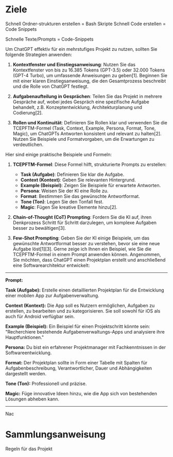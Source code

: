 # Ziele
Schnell Ordner-strukturen erstellen = Bash Skripte
Schnell Code erstellen = Code Snippets

Schnelle Texte/Prompts = Code-Snippets 



Um ChatGPT effektiv für ein mehrstufiges Projekt zu nutzen, sollten Sie folgende Strategien anwenden:

1. **Kontextfenster und Einstiegsanweisung**: Nutzen Sie das Kontextfenster von bis zu 16.385 Tokens (GPT-3.5) oder 32.000 Tokens (GPT-4 Turbo), um umfassende Anweisungen zu geben[1]. Beginnen Sie mit einer klaren Einstiegsanweisung, die den Gesamtprozess beschreibt und die Rolle von ChatGPT festlegt.

2. **Aufgabenaufteilung in Gesprächen**: Teilen Sie das Projekt in mehrere Gespräche auf, wobei jedes Gespräch eine spezifische Aufgabe behandelt, z.B. Konzeptentwicklung, Architekturplanung und Codierung[2].

3. **Rollen und Kontinuität**: Definieren Sie Rollen klar und verwenden Sie die TCEPFTM-Formel (Task, Context, Example, Persona, Format, Tone, Magic), um ChatGPTs Antworten konsistent und relevant zu halten[2]. Nutzen Sie Beispiele und Formatvorgaben, um die Erwartungen zu verdeutlichen.

Hier sind einige praktische Beispiele und Formeln:

1. **TCEPFTM-Formel**: Diese Formel hilft, strukturierte Prompts zu erstellen:
   - **Task (Aufgabe)**: Definieren Sie klar die Aufgabe.
   - **Context (Kontext)**: Geben Sie relevanten Hintergrund.
   - **Example (Beispiel)**: Zeigen Sie Beispiele für erwartete Antworten.
   - **Persona**: Weisen Sie der KI eine Rolle zu.
   - **Format**: Bestimmen Sie das gewünschte Antwortformat.
   - **Tone (Ton)**: Legen Sie den Tonfall fest.
   - **Magic**: Fügen Sie kreative Elemente hinzu[2].

2. **Chain-of-Thought (CoT) Prompting**: Fordern Sie die KI auf, ihren Denkprozess Schritt für Schritt darzulegen, um komplexe Aufgaben besser zu bewältigen[3].

3. **Few-Shot Prompting**: Geben Sie der KI einige Beispiele, um das gewünschte Antwortformat besser zu verstehen, bevor sie eine neue Aufgabe löst[1][3].
Gerne zeige ich Ihnen ein Beispiel, wie Sie die TCEPFTM-Formel in einem Prompt anwenden können. Angenommen, Sie möchten, dass ChatGPT einen Projektplan erstellt und anschließend eine Softwarearchitektur entwickelt:

---

**Prompt:**

**Task (Aufgabe):** Erstelle einen detaillierten Projektplan für die Entwicklung einer mobilen App zur Aufgabenverwaltung.

**Context (Kontext):** Die App soll es Nutzern ermöglichen, Aufgaben zu erstellen, zu bearbeiten und zu kategorisieren. Sie soll sowohl für iOS als auch für Android verfügbar sein.

**Example (Beispiel):** Ein Beispiel für einen Projektschritt könnte sein: "Recherchiere bestehende Aufgabenverwaltungs-Apps und analysiere ihre Hauptfunktionen."

**Persona:** Du bist ein erfahrener Projektmanager mit Fachkenntnissen in der Softwareentwicklung.

**Format:** Der Projektplan sollte in Form einer Tabelle mit Spalten für Aufgabenbeschreibung, Verantwortlicher, Dauer und Abhängigkeiten dargestellt werden.

**Tone (Ton):** Professionell und präzise.

**Magic:** Füge innovative Ideen hinzu, wie die App sich von bestehenden Lösungen abheben kann.

---

Nac
# Sammlungsanweisung
Regeln für das Projekt
